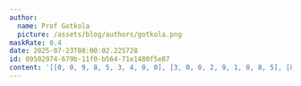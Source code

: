 ```yaml
---
author:
  name: Prof Gotkola
  picture: /assets/blog/authors/gotkola.png
maskRate: 0.4
date: 2025-07-23T08:00:02.225728
id: 09502974-679b-11f0-b564-71e1480f5e87
content: '[[0, 0, 9, 8, 5, 3, 4, 0, 0], [3, 0, 0, 2, 9, 1, 0, 8, 5], [8, 0, 0, 7, 6, 0, 1, 0, 9], [0, 0, 6, 3, 0, 0, 9, 0, 0], [4, 9, 0, 5, 1, 0, 3, 6, 8], [1, 8, 0, 9, 4, 6, 2, 0, 0], [7, 0, 1, 0, 8, 9, 0, 0, 0], [9, 3, 5, 0, 2, 0, 0, 1, 4], [2, 0, 8, 1, 3, 0, 7, 9, 6]]'
---
```

